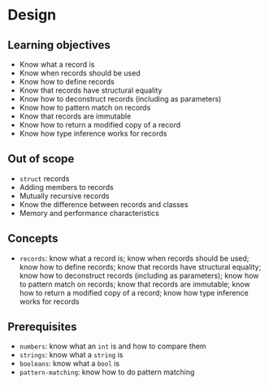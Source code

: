 # Design

## Learning objectives

- Know what a record is
- Know when records should be used
- Know how to define records
- Know that records have structural equality
- Know how to deconstruct records (including as parameters)
- Know how to pattern match on records
- Know that records are immutable
- Know how to return a modified copy of a record
- Know how type inference works for records

## Out of scope

- `struct` records
- Adding members to records
- Mutually recursive records
- Know the difference between records and classes
- Memory and performance characteristics

## Concepts

- `records`: know what a record is; know when records should be used; know how to define records; know that records have structural equality; know how to deconstruct records (including as parameters); know how to pattern match on records; know that records are immutable; know how to return a modified copy of a record; know how type inference works for records

## Prerequisites

- `numbers`: know what an `int` is and how to compare them
- `strings`: know what a `string` is
- `booleans`: know what a `bool` is
- `pattern-matching`: know how to do pattern matching
